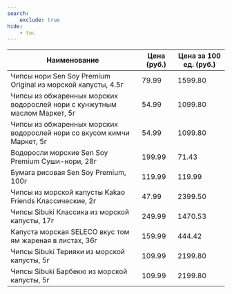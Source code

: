 ```yaml
---
search:
    exclude: true
hide:
    - toc
---
```


| Наименование | Цена (руб.) | Цена за 100 ед. (руб.) |
| -- | -- | -- |
| Чипсы нори Sen Soy Premium Original из морской капусты, 4.5г | 79.99 | 1599.80 |
| Чипсы из обжаренных морских водорослей нори с кунжутным маслом Маркет, 5г | 54.99 | 1099.80 |
| Чипсы из обжаренных морских водорослей нори со вкусом кимчи Маркет, 5г | 54.99 | 1099.80 |
| Водоросли морские Sen Soy Premium Суши-нори, 28г | 199.99 | 71.43 |
| Бумага рисовая Sen Soy Premium, 100г | 119.99 | 119.99 |
| Чипсы из морской капусты Kakao Friends Классические, 2г | 47.99 | 2399.50 |
| Чипсы Sibuki Классика из морской капусты, 17г | 249.99 | 1470.53 |
| Капуста морская SELECO вкус том ям жареная в листах, 36г | 159.99 | 444.42 |
| Чипсы Sibuki Терияки из морской капусты, 5г | 109.99 | 2199.80 |
| Чипсы Sibuki Барбекю из морской капусты, 5г | 109.99 | 2199.80 |
